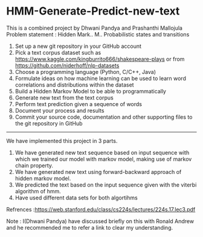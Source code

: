 # HMM-Generate-Predict-new-text
This is a combined project by Dhwani Pandya and Prashanthi Mallojula
Problem statement :
Hidden Mark.. M..
Probabilistic states and transitions
1. Set up a new git repository in your GitHub account
2. Pick a text corpus dataset such as
https://www.kaggle.com/kingburrito666/shakespeare-plays
or from https://github.com/niderhoff/nlp-datasets
3. Choose a programming language (Python, C/C++, Java)
4. Formulate ideas on how machine learning can be used to learn
word correlations and distributions within the dataset
5. Build a Hidden Markov Model to be able to programmatically
1. Generate new text from the text corpus
2. Perform text prediction given a sequence of words
6. Document your process and results
7. Commit your source code, documentation and other supporting
files to the git repository in GitHub

----------------------------------------------------------------------------------------------------------------------------------------
We have implemented this project in 3 parts.
1. We have generated new text sequence based on input sequence with which we trained our model with markov model,
   making use of markov chain property.
2. We have generated new text using forward-backward approach of hidden markov model.
3. We predicted the text based on the input sequence given with the viterbi algorithm of hmm. 
4. Have used different data sets for both algortihms

Refrences :https://web.stanford.edu/class/cs224s/lectures/224s.17.lec3.pdf

Note : I(Dhwani Pandya) have discussed briefly on this with Ronald Andrew and he recommended me to refer a link to clear my understanding.
